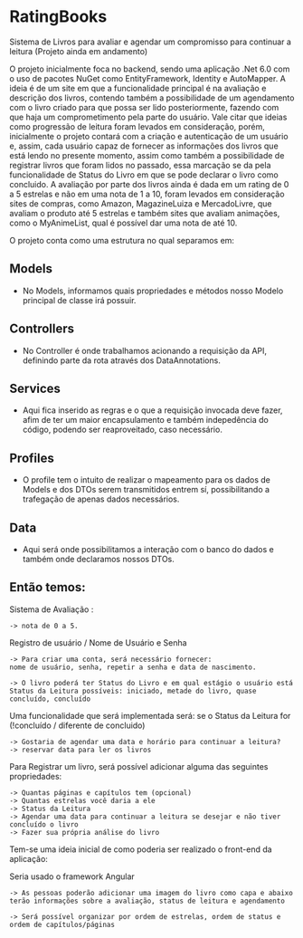 # RatingBooks

Sistema de Livros para avaliar e agendar um compromisso para continuar a leitura (Projeto ainda em andamento)

O projeto inicialmente foca no backend, sendo uma aplicação .Net 6.0 com o uso de pacotes NuGet como EntityFramework, Identity e AutoMapper. A ideia é de um site em que a funcionalidade principal é na avaliação e descrição dos livros, contendo também a possibilidade de um agendamento com o livro criado para que possa ser lido posteriormente, fazendo com que haja um comprometimento pela parte do usuário. Vale citar que ideias como progressão de leitura foram levados em consideração, porém, inicialmente o projeto contará com a criação e autenticação de um usuário e, assim, cada usuário capaz de fornecer as informações dos livros que está lendo no presente momento, assim como também a possibilidade de registrar livros que foram lidos no passado, essa marcação se da pela funcionalidade de Status do Livro em que se pode declarar o livro como concluido. A avaliação por parte dos livros ainda é dada em um rating de 0 a 5 estrelas e não em uma nota de 1 a 10, foram levados em consideração sites de compras, como Amazon, MagazineLuiza e MercadoLivre, que avaliam o produto até 5 estrelas e também sites que avaliam animações, como o MyAnimeList, qual é possível dar uma nota de até 10.

O projeto conta como uma estrutura no qual separamos em:

## Models
- No Models, informamos quais propriedades e métodos nosso Modelo principal de classe irá possuir.
## Controllers
- No Controller é onde trabalhamos acionando a requisição da API, definindo parte da rota através dos DataAnnotations. 
## Services 
- Aqui fica inserido as regras e o que a requisição invocada deve fazer, afim de ter um maior encapsulamento e também indepedência do código, podendo ser reaproveitado, caso necessário.
## Profiles
- O profile tem o intuito de realizar o mapeamento para os dados de Models e dos DTOs serem transmitidos entrem sí, possibilitando a trafegação de apenas dados necessários.
## Data
- Aqui será onde possibilitamos a interação com o banco do dados e também onde declaramos nossos DTOs.

## Então temos:

Sistema de Avaliação : 
	
    -> nota de 0 a 5.

Registro de usuário / Nome de Usuário e Senha

	-> Para criar uma conta, será necessário fornecer:
	nome de usuário, senha, repetir a senha e data de nascimento.
 
	-> O livro poderá ter Status do Livro e em qual estágio o usuário está
	Status da Leitura possíveis: iniciado, metade do livro, quase concluído, concluído


Uma funcionalidade que será implementada será: se o Status da Leitura for (!concluído / diferente de concluido)

	-> Gostaria de agendar uma data e horário para continuar a leitura?
	-> reservar data para ler os livros


Para Registrar um livro, será possível adicionar alguma das seguintes propriedades:

	-> Quantas páginas e capítulos tem (opcional)
	-> Quantas estrelas você daria a ele
	-> Status da Leitura
	-> Agendar uma data para continuar a leitura se desejar e não tiver concluído o livro
	-> Fazer sua própria análise do livro

Tem-se uma ideia inicial de como poderia ser realizado o front-end da aplicação:

Seria usado o framework Angular

	-> As pessoas poderão adicionar uma imagem do livro como capa e abaixo terão informações sobre a avaliação, status de leitura e agendamento

	-> Será possível organizar por ordem de estrelas, ordem de status e ordem de capítulos/páginas
